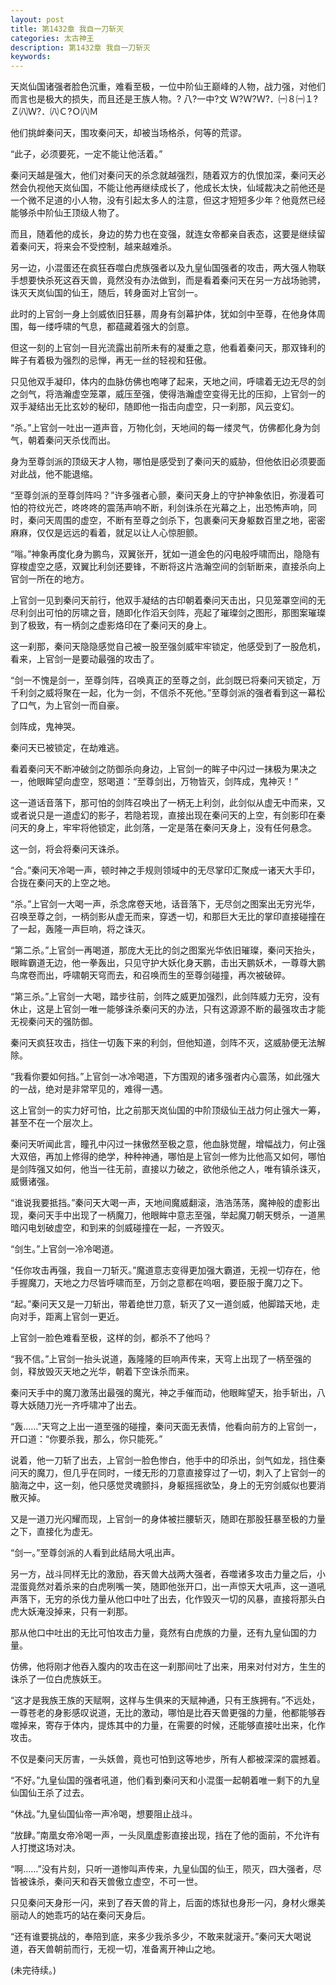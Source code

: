 ```yaml
---
layout: post
title: 第1432章 我自一刀斩灭
categories: 太古神王
description: 第1432章 我自一刀斩灭
keywords:
---
```


天岚仙国诸强者脸色沉重，难看至极，一位中阶仙王巅峰的人物，战力强，对他们而言也是极大的损失，而且还是王族人物。?  八?一中?文 Ｗ?Ｗ?Ｗ?．㈠８㈠１?Ｚ㈧Ｗ?．㈧Ｃ?Ｏ㈧Ｍ

他们挑衅秦问天，围攻秦问天，却被当场格杀，何等的荒谬。

“此子，必须要死，一定不能让他活着。”

秦问天越是强大，他们对秦问天的杀念就越强烈，随着双方的仇恨加深，秦问天必然会仇视他天岚仙国，不能让他再继续成长了，他成长太快，仙域裁决之前他还是一个微不足道的小人物，没有引起太多人的注意，但这才短短多少年？他竟然已经能够杀中阶仙王顶级人物了。

而且，随着他的成长，身边的势力也在变强，就连女帝都亲自表态，这要是继续留着秦问天，将来会不受控制，越来越难杀。

另一边，小混蛋还在疯狂吞噬白虎族强者以及九皇仙国强者的攻击，两大强人物联手想要快杀死这吞天兽，竟然没有办法做到，而是看着秦问天在另一方战场驰骋，诛灭天岚仙国的仙王，随后，转身面对上官剑一。

此时的上官剑一身上剑威依旧狂暴，周身有剑幕护体，犹如剑中至尊，在他身体周围，每一缕呼啸的气息，都蕴藏着强大的剑意。

但这一刻的上官剑一目光流露出前所未有的凝重之意，他看着秦问天，那双锋利的眸子有着极为强烈的忌惮，再无一丝的轻视和狂傲。

只见他双手凝印，体内的血脉仿佛也咆哮了起来，天地之间，呼啸着无边无尽的剑之剑气，将浩瀚虚空笼罩，威压至强，使得浩瀚虚空变得无比的压抑，上官剑一的双手凝结出无比玄妙的秘印，随即他一指击向虚空，只一刹那，风云变幻。

“杀。”上官剑一吐出一道声音，万物化剑，天地间的每一缕灵气，仿佛都化身为剑气，朝着秦问天杀伐而出。

身为至尊剑派的顶级天才人物，哪怕是感受到了秦问天的威胁，但他依旧必须要面对此战，他不能退缩。

“至尊剑派的至尊剑阵吗？”许多强者心颤，秦问天身上的守护神象依旧，弥漫着可怕的符纹光芒，咚咚咚的震荡声响不断，利剑诛杀在光幕之上，出恐怖声响，同时，秦问天周围的虚空，不断有至尊之剑杀下，包裹秦问天身躯数百里之地，密密麻麻，仅仅是远远的看着，就足以让人心惊胆颤。

“嗡。”神象再度化身为鹏鸟，双翼张开，犹如一道金色的闪电般呼啸而出，隐隐有穿梭虚空之感，双翼比利剑还要锋，不断将这片浩瀚空间的剑斩断来，直接杀向上官剑一所在的地方。

上官剑一见到秦问天前行，他双手凝结的古印朝着秦问天击出，只见笼罩空间的无尽利剑出可怕的厉啸之音，随即化作滔天剑阵，亮起了璀璨剑之图形，那图案璀璨到了极致，有一柄剑之虚影烙印在了秦问天的身上。

这一刹那，秦问天隐隐感觉自己被一股至强剑威牢牢锁定，他感受到了一股危机，看来，上官剑一是要动最强的攻击了。

“剑一不愧是剑一，至尊剑阵，召唤真正的至尊之剑，此剑既已将秦问天锁定，万千利剑之威将聚在一起，化为一剑，不信杀不死他。”至尊剑派的强者看到这一幕松了口气，为上官剑一而自豪。

剑阵成，鬼神哭。

秦问天已被锁定，在劫难逃。

看着秦问天不断冲破剑之防御杀向身边，上官剑一的眸子中闪过一抹极为果决之一，他眼眸望向虚空，怒喝道：“至尊剑出，万物皆灭，剑阵成，鬼神灭！”

这一道话音落下，那可怕的剑阵召唤出了一柄无上利剑，此剑似从虚无中而来，又或者说只是一道虚幻的影子，若隐若现，直接出现在秦问天的上空，有剑影印在秦问天的身上，牢牢将他锁定，此剑落，一定是落在秦问天身上，没有任何悬念。

这一剑，将会将秦问天诛杀。

“合。”秦问天冷喝一声，顿时神之手规则领域中的无尽掌印汇聚成一诸天大手印，合拢在秦问天的上空之地。

“杀。”上官剑一大喝一声，杀念席卷天地，话音落下，无尽剑之图案出无穷光华，召唤至尊之剑，一柄剑影从虚无而来，穿透一切，和那巨大无比的掌印直接碰撞在了一起，轰隆一声巨响，将之诛灭。

“第二杀。”上官剑一再喝道，那庞大无比的剑之图案光华依旧璀璨，秦问天抬头，眼眸霸道无边，他一拳轰出，只见守护大妖化身天鹏，击出天鹏妖术，一尊尊大鹏鸟席卷而出，呼啸朝天穹而去，和召唤而生的至尊剑碰撞，再次被破碎。

“第三杀。”上官剑一大喝，踏步往前，剑阵之威更加强烈，此剑阵威力无穷，没有休止，这是上官剑一唯一能够诛杀秦问天的办法，只有这源源不断的最强攻击才能无视秦问天的强防御。

秦问天疯狂攻击，挡住一切轰下来的利剑，但他知道，剑阵不灭，这威胁便无法解除。

“我看你要如何挡。”上官剑一冰冷喝道，下方围观的诸多强者内心震荡，如此强大的一战，绝对是非常罕见的，难得一遇。

这上官剑一的实力好可怕，比之前那天岚仙国的中阶顶级仙王战力何止强大一筹，甚至不在一个层次上。

秦问天听闻此言，瞳孔中闪过一抹傲然至极之意，他血脉觉醒，增幅战力，何止强大双倍，再加上修得的绝学，种种神通，哪怕是上官剑一修为比他高又如何，哪怕是剑阵强又如何，他当一往无前，直接以力破之，欲他杀他之人，唯有镇杀诛灭，威慑诸强。

“谁说我要抵挡。”秦问天大喝一声，天地间魔威翻滚，浩浩荡荡，魔神般的虚影出现，秦问天手中出现了一柄魔刀，他眼眸中意志至强，举起魔刀朝天劈杀，一道黑暗闪电划破虚空，和到来的剑威碰撞在一起，一齐毁灭。

“剑生。”上官剑一冷冷喝道。

“任你攻击再强，我自一刀斩灭。”魔道意志变得更加强大霸道，无视一切存在，他手握魔刀，天地之力尽皆呼啸而至，万剑之意都在呜咽，要臣服于魔刀之下。

“起。”秦问天又是一刀斩出，带着绝世刀意，斩灭了又一道剑威，他脚踏天地，走向对手，距离上官剑一更近。

上官剑一脸色难看至极，这样的剑，都杀不了他吗？

“我不信。”上官剑一抬头说道，轰隆隆的巨响声传来，天穹上出现了一柄至强的剑，释放毁灭天地之光华，朝着下空诛杀而来。

秦问天手中的魔刀激荡出最强的魔光，神之手催而动，他眼眸望天，抬手斩出，八尊大妖随刀光一齐呼啸冲了出去。

“轰……”天穹之上出一道至强的碰撞，秦问天面无表情，他看向前方的上官剑一，开口道：“你要杀我，那么，你只能死。”

说着，他一刀斩了出去，上官剑一脸色惨白，他手中的印杀出，剑气如龙，挡住秦问天的魔刀，但几乎在同时，一缕无形的刀意直接穿过了一切，刺入了上官剑一的脑海之中，这一刻，他只感觉灵魂颤抖，身躯摇摇欲坠，身上的无穷剑威似也要消散灭掉。

又是一道刀光闪耀而现，上官剑一的身体被拦腰斩灭，随即在那股狂暴至极的力量之下，直接化为虚无。

“剑一。”至尊剑派的人看到此结局大吼出声。

另一方，战斗同样无比的激励，吞天兽大战两大强者，吞噬诸多攻击力量之后，小混蛋竟然对着杀来的白虎咧嘴一笑，随即他张开口，出一声惊天大吼声，这一道吼声落下，无穷的杀伐力量从他口中吐了出去，化作毁灭一切的风暴，直接将那头白虎大妖淹没掉来，只有一刹那。

那从他口中吐出的无比可怕攻击力量，竟然有白虎族的力量，还有九皇仙国的力量。

仿佛，他将刚才他吞入腹内的攻击在这一刹那间吐了出来，用来对付对方，生生的诛杀了一位白虎族妖王。

“这才是我族王族的天赋啊，这样与生俱来的天赋神通，只有王族拥有。”不远处，一尊苍老的身影感叹说道，无比的激动，哪怕是比吞天兽更强的力量，他都能够吞噬掉来，寄存于体内，提炼其中的力量，在需要的时候，还能够直接吐出来，化作攻击。

不仅是秦问天厉害，一头妖兽，竟也可怕到这等地步，所有人都被深深的震撼着。

“不好。”九皇仙国的强者吼道，他们看到秦问天和小混蛋一起朝着唯一剩下的九皇仙国仙王杀了过去。

“休战。”九皇仙国仙帝一声冷喝，想要阻止战斗。

“放肆。”南凰女帝冷喝一声，一头凤凰虚影直接出现，挡在了他的面前，不允许有人打搅这场对决。

“啊……”没有片刻，只听一道惨叫声传来，九皇仙国的仙王，陨灭，四大强者，尽皆被诛杀，秦问天和吞天兽傲立虚空，不可一世。

只见秦问天身形一闪，来到了吞天兽的背上，后面的炼狱也身形一闪，身材火爆美丽动人的她乖巧的站在秦问天身后。

“还有谁要挑战的，奉陪到底，来多少我杀多少，不敢来就滚开。”秦问天大喝说道，吞天兽朝前而行，无视一切，准备离开神山之地。

(未完待续。)
